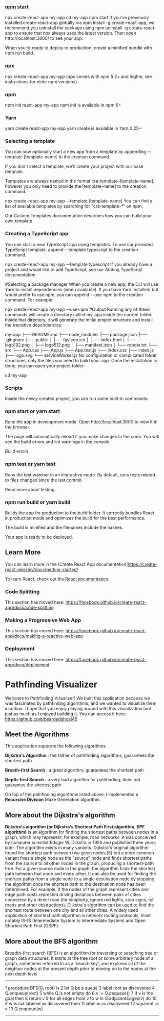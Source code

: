 
### npm start
npx create-react-app my-app
cd my-app
npm start
If you've previously installed create-react-app globally via npm install -g create-react-app, we recommend you uninstall the package using npm uninstall -g create-react-app to ensure that npx always uses the latest version.
Then open http://localhost:3000/ to see your app.

When you’re ready to deploy to production, create a minified bundle with npm run build.


### npx
npx create-react-app my-app
(npx comes with npm 5.2+ and higher, see instructions for older npm versions)

### npm
npm init react-app my-app
npm init <initializer> is available in npm 6+

### Yarn
yarn create react-app my-app
yarn create is available in Yarn 0.25+

### Selecting a template
You can now optionally start a new app from a template by appending --template [template-name] to the creation command.

If you don't select a template, we'll create your project with our base template.

Templates are always named in the format cra-template-[template-name], however you only need to provide the [template-name] to the creation command.

npx create-react-app my-app --template [template-name]
You can find a list of available templates by searching for "cra-template-*" on npm.

Our Custom Templates documentation describes how you can build your own template.

### Creating a TypeScript app
You can start a new TypeScript app using templates. To use our provided TypeScript template, append --template typescript to the creation command.

npx create-react-app my-app --template typescript
If you already have a project and would like to add TypeScript, see our Adding TypeScript documentation.

#Selecting a package manager
When you create a new app, the CLI will use Yarn to install dependencies (when available). If you have Yarn installed, but would prefer to use npm, you can append --use-npm to the creation command. For example:

npx create-react-app my-app --use-npm
#Output
Running any of these commands will create a directory called my-app inside the current folder. Inside that directory, it will generate the initial project structure and install the transitive dependencies:

my-app
├── README.md
├── node_modules
├── package.json
├── .gitignore
├── public
│   ├── favicon.ico
│   ├── index.html
│   ├── logo192.png
│   ├── logo512.png
│   ├── manifest.json
│   └── robots.txt
└── src
    ├── App.css
    ├── App.js
    ├── App.test.js
    ├── index.css
    ├── index.js
    ├── logo.svg
    └── serviceWorker.js
No configuration or complicated folder structures, only the files you need to build your app. Once the installation is done, you can open your project folder:

cd my-app
### Scripts
Inside the newly created project, you can run some built-in commands:

### npm start or yarn start
Runs the app in development mode. Open http://localhost:3000 to view it in the browser.

The page will automatically reload if you make changes to the code. You will see the build errors and lint warnings in the console.

Build errors

### npm test or yarn test
Runs the test watcher in an interactive mode. By default, runs tests related to files changed since the last commit.

Read more about testing.

### npm run build or yarn build
Builds the app for production to the build folder. It correctly bundles React in production mode and optimizes the build for the best performance.

The build is minified and the filenames include the hashes.

Your app is ready to be deployed.





## Learn More

You can learn more in the [Create React App documentation]https://create-react-app.dev/docs/getting-started/

To learn React, check out the [React documentation](https://reactjs.org/).

### Code Splitting

This section has moved here: https://facebook.github.io/create-react-app/docs/code-splitting


### Making a Progressive Web App

This section has moved here: https://facebook.github.io/create-react-app/docs/making-a-reactive-web-app



### Deployment

This section has moved here: https://facebook.github.io/create-react-app/docs/deployment



# Pathfinding Visualizer

Welcome to Pathfinding Visualizer! We built this application because we was fascinated by pathfinding algorithms, and we  wanted to visualize them in action. I hope that you enjoy playing around with this visualization tool just as much as I enjoyed building it. You can access it here: 
https://github.com/beardedghost45 

## Meet the Algorithms

This application supports the following algorithms: 

**Dijkstra's Algorithm** : the father of pathfinding algorithms; guarantees the shortest path

**Breath-first Search** : a great algorithm; guarantees the shortest path

**Depth-first Search** : a very bad algorithm for pathfinding; does not guarantee the shortest path

On top of the pathfinding algorithms listed above, I implemented a **Recursive Division** Maze Generation algorithm.

## More about the Dijkstra's algorithm 
**Dijkstra's algorithm (or Dijkstra's Shortest Path First algorithm, SPF algorithm)** is an algorithm for finding the shortest paths between nodes in a graph, which may represent, for example, road networks. It was conceived by computer scientist Edsger W. Dijkstra in 1956 and published three years later.
The algorithm exists in many variants. Dijkstra's original algorithm found the shortest path between two given nodes,[5] but a more common variant fixes a single node as the "source" node and finds shortest paths from the source to all other nodes in the graph, producing a shortest-path tree.
For a given source node in the graph, the algorithm finds the shortest path between that node and every other. It can also be used for finding the shortest paths from a single node to a single destination node by stopping the algorithm once the shortest path to the destination node has been determined. For example, if the nodes of the graph represent cities and edge path costs represent driving distances between pairs of cities connected by a direct road (for simplicity, ignore red lights, stop signs, toll roads and other obstructions), Dijkstra's algorithm can be used to find the shortest route between one city and all other cities. A widely used application of shortest path algorithm is network routing protocols, most notably IS-IS (Intermediate System to Intermediate System) and Open Shortest Path First (OSPF).

## More about the BFS algorithm
Breadth-first search (BFS) is an algorithm for traversing or searching tree or graph data structures. It starts at the tree root or some arbitrary node of a graph, sometimes referred to as a 'search key', and explores all of the neighbor nodes at the present depth prior to moving on to the nodes at the next depth level.
___________________________________________________________________________________________________________________________________________________
1  procedure BFS(G, root) is
2      let Q be a queue
3      label root as discovered
4      Q.enqueue(root)
5      while Q is not empty do
6          v := Q.dequeue()
7          if v is the goal then
8              return v
9          for all edges from v to w in G.adjacentEdges(v) do
10             if w is not labeled as discovered then
11                 label w as discovered
12                 w.parent := v
13                 Q.enqueue(w)
________________________________________________________________________________________________________________________________________________________
